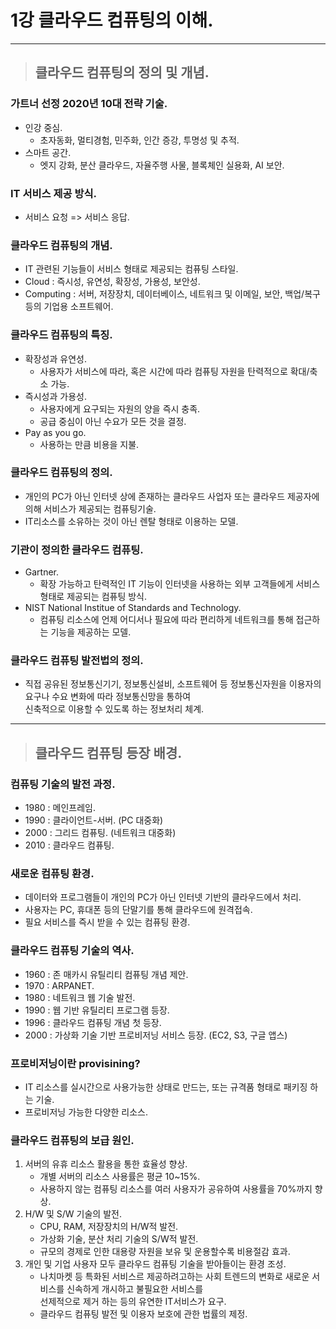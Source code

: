 # 1강 클라우드 컴퓨팅의 이해.

-----------------------------------------------------------------------------------------------------

> ## 클라우드 컴퓨팅의 정의 및 개념.

### 가트너 선정 2020년 10대 전략 기술.
- 인강 중심.
  - 초자동화, 멀티경험, 민주화, 인간 증강, 투명성 및 추적.
- 스마트 공간.
  - 엣지 강화, 분산 클라우드, 자율주행 사물, 블록체인 실용화, AI 보안.

### IT 서비스 제공 방식.
- 서비스 요청 => 서비스 응답.

### 클라우드 컴퓨팅의 개념.
- IT 관련된 기능들이 서비스 형태로 제공되는 컴퓨팅 스타일.
- Cloud : 즉시성, 유연성, 확장성, 가용성, 보안성.
- Computing : 서버, 저장장치, 데이터베이스, 네트워크 및 이메일, 보안, 백업/복구 등의 기업용 소프트웨어.

### 클라우드 컴퓨팅의 특징.
- 확장성과 유연성.
  - 사용자가 서비스에 따라, 혹은 시간에 따라 컴퓨팅 자원을 탄력적으로 확대/축소 가능.
- 즉시성과 가용성.
  - 사용자에게 요구되는 자원의 양을 즉시 충족.
  - 공급 중심이 아닌 수요가 모든 것을 결정.
- Pay as you go.
  - 사용하는 만큼 비용을 지불.

### 클라우드 컴퓨팅의 정의.
- 개인의 PC가 아닌 인터넷 상에 존재하는 클라우드 사업자 또는 클라우드 제공자에 의해 서비스가 제공되는 컴퓨팅기술.
- IT리소스를 소유하는 것이 아닌 렌탈 형태로 이용하는 모델.

### 기관이 정의한 클라우드 컴퓨팅.
- Gartner.
  - 확장 가능하고 탄력적인 IT 기능이 인터넷을 사용하는 외부 고객들에게 서비스 형태로 제공되는 컴퓨팅 방식.
- NIST National Institue of Standards and Technology.
  - 컴퓨팅 리소스에 언제 어디서나 필요에 따라 편리하게 네트워크를 통해 접근하는 기능을 제공하는 모델.

### 클라우드 컴퓨팅 발전법의 정의.
- 직접 공유된 정보통신기기, 정보통신설비, 소프트웨어 등 정보통신자원을 이용자의 요구나 수요 변화에 따라 정보통신망을 통하여
  <br> 신축적으로 이용할 수 있도록 하는 정보처리 체계.

-----------------------------------------------------------------------------------------------------

> ## 클라우드 컴퓨팅 등장 배경.

### 컴퓨팅 기술의 발전 과정.
- 1980 : 메인프레임.
- 1990 : 클라이언트-서버. (PC 대중화)
- 2000 : 그리드 컴퓨팅. (네트워크 대중화)
- 2010 : 클라우드 컴퓨팅.

### 새로운 컴퓨팅 환경.
- 데이터와 프로그램들이 개인의 PC가 아닌 인터넷 기반의 클라우드에서 처리.
- 사용자는 PC, 휴대폰 등의 단말기를 통해 클라우드에 원격접속.
- 필요 서비스를 즉시 받을 수 있는 컴퓨팅 환경.

### 클라우드 컴퓨팅 기술의 역사.
- 1960 : 존 매카시 유틸리티 컴퓨팅 개념 제안.
- 1970 : ARPANET.
- 1980 : 네트워크 웹 기술 발전.
- 1990 : 웹 기반 유틸리티 프로그램 등장.
- 1996 : 클라우드 컴퓨팅 개념 첫 등장.
- 2000 : 가상화 기술 기반 프로비저닝 서비스 등장. (EC2, S3, 구글 앱스)

### 프로비저닝이란 provisining?
- IT 리소스를 실시간으로 사용가능한 상태로 만드는, 또는 규격품 형태로 패키징 하는 기술.
- 프로비저닝 가능한 다양한 리소스.

### 클라우드 컴퓨팅의 보급 원인.
1. 서버의 유휴 리소스 활용을 통한 효율성 향상.
   - 개별 서버의 리소스 사용률은 평균 10~15%.
   - 사용하지 않는 컴퓨팅 리소스를 여러 사용자가 공유하여 사용률을 70%까지 향상.
2. H/W 및 S/W 기술의 발전.
   - CPU, RAM, 저장장치의 H/W적 발전.
   - 가상화 기술, 분산 처리 기술의 S/W적 발전.
   - 규모의 경제로 인한 대용량 자원을 보유 및 운용할수록 비용절감 효과.
3. 개인 및 기업 사용자 모두 클라우드 컴퓨팅 기술을 받아들이는 환경 조성.
   - 나치마켓 등 특화된 서비스르 제공하려고하는 사회 트렌드의 변화로 새로운 서비스를 신속하게 개시하고 불필요한 서비스를 
     <br> 선제적으로 제거 하는 등의 유연한 IT서비스가 요구.
   - 클라우드 컴퓨팅 발전 및 이용자 보호에 관한 법률의 제정.




  